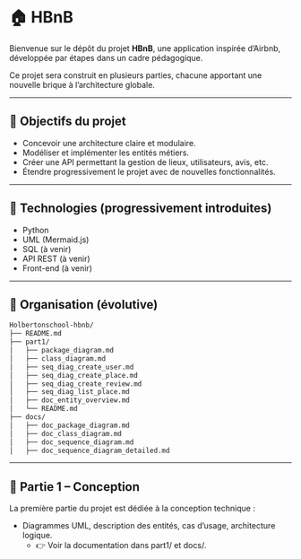 # 🏠 HBnB

Bienvenue sur le dépôt du projet **HBnB**, une application inspirée d’Airbnb, développée par étapes dans un cadre pédagogique.

Ce projet sera construit en plusieurs parties, chacune apportant une nouvelle brique à l’architecture globale.

---

## 📍 Objectifs du projet

- Concevoir une architecture claire et modulaire.
- Modéliser et implémenter les entités métiers.
- Créer une API permettant la gestion de lieux, utilisateurs, avis, etc.
- Étendre progressivement le projet avec de nouvelles fonctionnalités.

---

## 🔧 Technologies (progressivement introduites)

- Python
- UML (Mermaid.js)
- SQL (à venir)
- API REST (à venir)
- Front-end (à venir)

---

## 📁 Organisation (évolutive)

```bash
Holbertonschool-hbnb/
├── README.md
├── part1/
│   ├── package_diagram.md
│   ├── class_diagram.md
│   ├── seq_diag_create_user.md
│   ├── seq_diag_create_place.md
│   ├── seq_diag_create_review.md
│   ├── seq_diag_list_place.md
│   ├── doc_entity_overview.md
│   └── README.md
├── docs/
│   ├── doc_package_diagram.md
│   ├── doc_class_diagram.md
│   ├── doc_sequence_diagram.md
│   ├── doc_sequence_diagram_detailed.md
```
---
## 📌 Partie 1 – Conception
La première partie du projet est dédiée à la conception technique :
- Diagrammes UML, description des entités, cas d’usage, architecture logique.
    - 👉 Voir la documentation dans part1/ et docs/.

